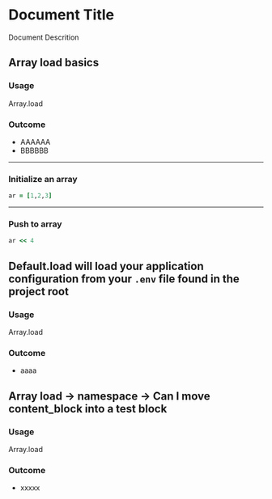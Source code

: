 # Document Title
Document Descrition

## Array load basics 

### Usage
Array.load

### Outcome
- AAAAAA
- BBBBBB

---
### Initialize an array
```ruby
ar = [1,2,3]
```
---
### Push to array
```ruby
ar << 4
```
## Default.load will load your application configuration from your `.env` file found in the project root

### Usage
Array.load

### Outcome
- aaaa

## Array load -> namespace -> Can I move content_block into a test block 

### Usage
Array.load

### Outcome
- xxxxx

